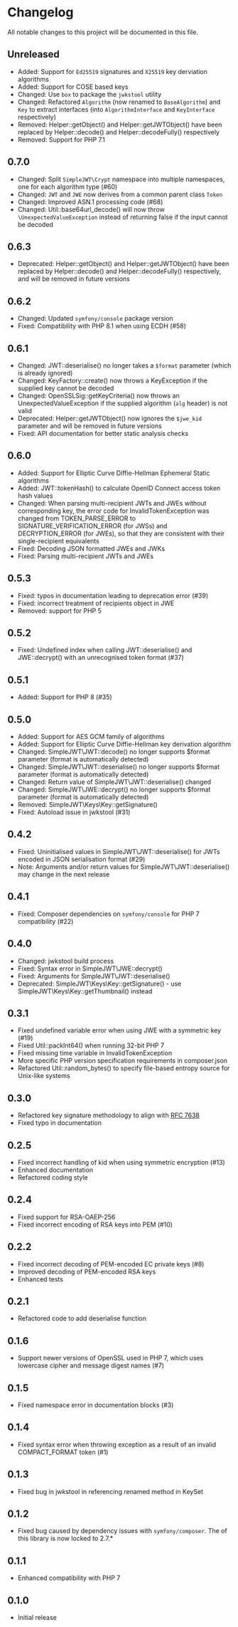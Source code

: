 # Changelog

All notable changes to this project will be documented in this file.

## Unreleased

- Added: Support for `Ed25519` signatures and `X25519` key derviation
  algorithms
- Added: Support for COSE based keys
- Changed: Use `box` to package the `jwkstool` utility
- Changed: Refactored `Algorithm` (now renamed to `BaseAlgorithm`)
  and `Key` to extract interfaces (into `AlgorithmInterface` and 
  `KeyInterface` respectively)
- Removed: Helper::getObject() and Helper::getJWTObject() have been
  replaced by Helper::decode() and Helper::decodeFully() respectively
- Removed: Support for PHP 7.1

## 0.7.0

- Changed: Split `SimpleJWT\Crypt` namespace into multiple namespaces, one
  for each algorithm type (#60)
- Changed: `JWT` and `JWE` now derives from a common parent class `Token`
- Changed: Improved ASN.1 processing code (#68)
- Changed: Util::base64url_decode() will now throw
  `\UnexpectedValueException` instead of returning false if the input
  cannot be decoded

## 0.6.3

- Deprecated: Helper::getObject() and Helper::getJWTObject() have been
  replaced by Helper::decode() and Helper::decodeFully() respectively,
  and will be removed in future versions

## 0.6.2

- Changed: Updated `symfony/console` package version
- Fixed: Compatibility with PHP 8.1 when using ECDH (#58)

## 0.6.1

- Changed: JWT::deserialise() no longer takes a `$format` parameter (which
  is already ignored)
- Changed: KeyFactory::create() now throws a KeyException if the supplied key
  cannot be decoded
- Changed: OpenSSLSig::getKeyCriteria() now throws an UnexpectedValueException
  if the supplied algorithm (`alg` header) is not valid
- Deprecated: Helper::getJWTObject() now ignores the `$jwe_kid` parameter
  and will be removed in future versions
- Fixed: API documentation for better static analysis checks

## 0.6.0

- Added: Support for Elliptic Curve Diffie-Hellman Ephemeral Static algorithms
- Added: JWT::tokenHash() to calculate OpenID Connect access token hash values
- Changed: When parsing multi-recipient JWTs and JWEs without corresponding
  key, the error code for InvalidTokenException was changed from
  TOKEN_PARSE_ERROR to SIGNATURE_VERIFICATION_ERROR (for JWSs) and
  DECRYPTION_ERROR (for JWEs), so that they are consistent with their
  single-recipient equivalents
- Fixed: Decoding JSON formatted JWEs and JWKs
- Fixed: Parsing multi-recipient JWTs and JWEs

## 0.5.3

- Fixed: typos in documentation leading to deprecation error (#39)
- Fixed: incorrect treatment of recipients object in JWE
- Removed: support for PHP 5

## 0.5.2

- Fixed: Undefined index when calling JWT::deserialise() and
  JWE::decrypt() with an unrecognised token format (#37)

## 0.5.1

- Added: Support for PHP 8 (#35)

## 0.5.0

- Added: Support for AES GCM family of algorithms
- Added: Support for Elliptic Curve Diffie-Hellman key derivation
  algorithm
- Changed: SimpleJWT\JWT::decode() no longer supports $format parameter
  (format is automatically detected)
- Changed: SimpleJWT\JWT::deserialise() no longer supports $format parameter
  (format is automatically detected)
- Changed: Return value of SimpleJWT\JWT::deserialise() changed
- Changed: SimpleJWT\JWE::decrypt() no longer supports $format parameter
  (format is automatically detected)
- Removed: SimpleJWT\Keys\Key::getSignature()
- Fixed: Autoload issue in jwkstool (#31)

## 0.4.2

- Fixed: Uninitialised values in SimpleJWT\JWT::deserialise() for JWTs encoded
  in JSON serialisation format (#29)
- Note: Arguments and/or return values for SimpleJWT\JWT::deserialise() may change
  in the next release

## 0.4.1

- Fixed: Composer dependencies on `symfony/console` for PHP 7 compatibility
  (#22)

## 0.4.0

- Changed: jwkstool build process
- Fixed: Syntax error in SimpleJWT\JWE::decrypt()
- Fixed: Arguments for SimpleJWT\JWT::deserialise()
- Deprecated: SimpleJWT\Keys\Key::getSignature() - use 
   SimpleJWT\Keys\Key::getThumbnail() instead

## 0.3.1

- Fixed undefined variable error when using JWE with a symmetric key (#19)
- Fixed Util::packInt64() when running 32-bit PHP 7
- Fixed missing time variable in InvalidTokenException
- More specific PHP version specification requirements in composer.json
- Refactored Util::random_bytes() to specify file-based entropy source
  for Unix-like systems

## 0.3.0

- Refactored key signature methodology to align with
  [RFC 7638](https://tools.ietf.org/html/rfc7638)
- Fixed typo in documentation

## 0.2.5

- Fixed incorrect handling of kid when using symmetric encryption (#13)
- Enhanced documentation
- Refactored coding style

## 0.2.4

- Fixed support for RSA-OAEP-256
- Fixed incorrect encoding of RSA keys into PEM (#10)

## 0.2.2

- Fixed incorrect decoding of PEM-encoded EC private keys (#8)
- Improved decoding of PEM-encoded RSA keys
- Enhanced tests

## 0.2.1

- Refactored code to add deserialise function

## 0.1.6

- Support newer versions of OpenSSL used in PHP 7, which uses lowercase
  cipher and message digest names (#7)

## 0.1.5

- Fixed namespace error in documentation blocks (#3)

## 0.1.4

- Fixed syntax error when throwing exception as a result of an invalid
  COMPACT_FORMAT token (#1)

## 0.1.3

- Fixed bug in jwkstool in referencing renamed method in KeySet

## 0.1.2

- Fixed bug caused by dependency issues with `symfony/composer`.  The   of this library is now locked to 2.7.*

## 0.1.1

- Enhanced compatibility with PHP 7

## 0.1.0

- Initial release
